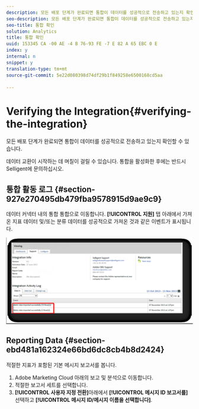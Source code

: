 ```yaml
---
description: 모든 배포 단계가 완료되면 통합이 데이터를 성공적으로 전송하고 있는지 확인할 수 있습니다.
seo-description: 모든 배포 단계가 완료되면 통합이 데이터를 성공적으로 전송하고 있는지 확인할 수 있습니다.
seo-title: 통합 확인
solution: Analytics
title: 통합 확인
uuid: 153345 CA -00 AE -4 B 76-93 FE -7 E 82 A 65 EBC 0 E
index: y
internal: n
snippet: y
translation-type: tm+mt
source-git-commit: 5e22d080398d74df29b1f849258e6500168cd5aa

---
```



# Verifying the Integration{#verifying-the-integration}

모든 배포 단계가 완료되면 통합이 데이터를 성공적으로 전송하고 있는지 확인할 수 있습니다.

데이터 교환이 시작하는 데 며칠이 걸릴 수 있습니다. 통합을 활성화한 후에는 반드시 Selligent에 문의하십시오.

## 통합 활동 로그 {#section-927e270495db479fba9578915d9ae9c9}

데이터 커넥터 내의 통합 통합으로 이동합니다. **[!UICONTROL 지원]** 탭 아래에서 가져온 지표 데이터 및/또는 분류 데이터를 성공적으로 가져온 것과 같은 이벤트가 표시됩니다.

![](assets/selligent-verifying.png)

## Reporting Data {#section-ebd481a162324e66bd6dc8cb4b8d2424}

적절한 지표가 포함된 기본 메시지 보고서를 봅니다.

1. Adobe Marketing Cloud 아래의 보고 및 분석으로 이동합니다.
1. 적절한 보고서 세트를 선택합니다.
1. **[!UICONTROL 사용자 지정 전환]**&#x200B;아래에서 **[!UICONTROL 메시지 ID 보고서를]** 선택하고 **[!UICONTROL 메시지 ID/메시지 이름을 선택합니다]**.

